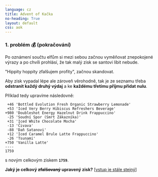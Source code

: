 ```yaml
---
language: cz
title: Advent of Kačka
no-heading: True
layout: default
css: aok
---
```


### 1. problém 💰 (pokračování)

Po oznámení součtu elfům si mezi sebou začnou vyměňovat znepokojené výrazy a po chvíli prohlásí, že tak malý zisk se santovi líbit nebude.

<span class="quote">"Hippity hoppity zfalšujem profity"</span>, začnou skandovat.

Aby zisk vypadal lépe ale zároveň věrohodně, tak je ze seznamu třeba **odstranit každý druhý výdaj** a ke **každému třetímu příjmu přidat nulu**.

Příklad tedy upravíme následovně:

<div class="language-plaintext highlighter-rouge"><div class="highlight"><pre class="highlight"><code> <span class='green'>+46</span> <span class="gray">'Bottled Evolution Fresh Organic Strawberry Lemonade'</span>
 <span class='green'>+53</span> <span class="gray">'Iced Very Berry Hibiscus Refreshers Beverage'</span>
<span class='green'>+98</span>0 <span class="gray">'Doubleshot Energy Hazelnut Drink Frappuccino'</span>
 <span class='red'>-25</span> <span class="gray">'Soudní Spor (Smrt Zákazníka)'</span>
 <span class='green'>+31</span> <span class="gray">'Iced White Chocolate Mocha'</span>
 <span class='gray cancel'>-13 'Čivava'</span>
 <span class='red'>-88</span> <span class="gray">'Daň Satanovi'</span>
 <span class='green'>+12</span> <span class="gray">'Iced Caramel Brule Latte Frappuccino'</span>
 <span class='gray cancel'>-26 'Tsunami'</span>
<span class='green'>+75</span>0 <span class="gray">'Vanilla Latte'</span>
----
1759
</code></pre></div></div>

s novým celkovým ziskem **`1759`**.

**Jaký je celkový ~~zfalšovaný~~ upravený zisk?** [[vstup je stále stejný](/aok/acka.in)]
